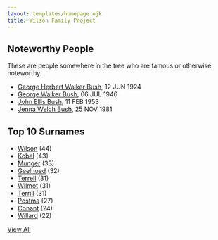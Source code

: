```yaml
---
layout: templates/homepage.njk
title: Wilson Family Project
---
```

## Noteworthy People
These are people somewhere in the tree who are famous or otherwise noteworthy.
 - [George Herbert Walker Bush](/people/8/89339690), 12 JUN 1924
 - [George Walker Bush](/people/2/29497980), 06 JUL 1946
 - [John Ellis Bush](/people/8/82675226), 11 FEB 1953
 - [Jenna Welch Bush](/people/8/82743343), 25 NOV 1981
## Top 10 Surnames
 - [Wilson](/surnames/wilson) (44)
 - [Kobel](/surnames/kobel) (43)
 - [Munger](/surnames/munger) (33)
 - [Geelhoed](/surnames/geelhoed) (32)
 - [Terrell](/surnames/terrell) (31)
 - [Wilmot](/surnames/wilmot) (31)
 - [Terrill](/surnames/terrill) (31)
 - [Postma](/surnames/postma) (27)
 - [Conant](/surnames/conant) (24)
 - [Willard](/surnames/willard) (22)


[View All](/surnames)